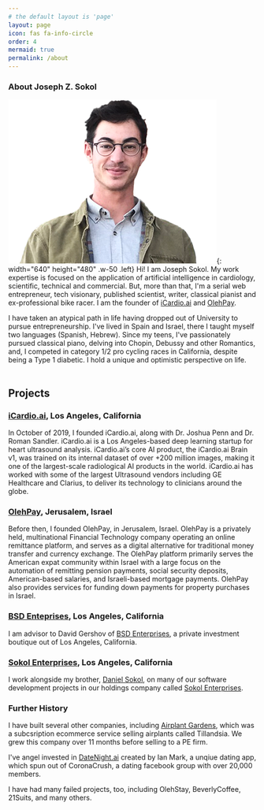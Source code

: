 ```yaml
---
# the default layout is 'page'
layout: page
icon: fas fa-info-circle
order: 4
mermaid: true
permalink: /about
---
```

### About Joseph Z. Sokol

![Desktop View](/assets/wiki_profile.png){: width="640" height="480" .w-50 .left}
Hi! I am Joseph Sokol. My work expertise is focused on the application of artificial intelligence in cardiology, scientific, technical and commercial. But, more than that, I'm a serial web entrepreneur, tech visionary, published scientist, writer, classical pianist and ex-professional bike racer.  I am the founder of [iCardio.ai](https://iCardio.ai) and [OlehPay](https://olehpay.co.il).

I have taken an atypical path in life having dropped out of University to pursue entrepreneurship. I've lived in Spain and Israel, there I taught myself two languages (Spanish, Hebrew). Since my teens, I've passionately pursued classical piano, delving into Chopin, Debussy and other Romantics, and, I competed in category 1/2 pro cycling races in California, despite being a Type 1 diabetic. I hold a unique and optimistic perspective on life. <br><br>

## Projects

### [iCardio.ai](https://icardio.ai), Los Angeles, California

In October of 2019, I founded iCardio.ai, along with Dr. Joshua Penn and Dr. Roman Sandler. iCardio.ai is a Los Angeles-based deep learning startup for heart ultrasound analysis. iCardio.ai’s core AI product, the iCardio.ai Brain v1, was trained on its internal dataset of over +200 million images, making it one of the largest-scale radiological AI products in the world. iCardio.ai has worked with some of the largest Ultrasound vendors including GE Healthcare and Clarius, to deliver its technology to clinicians around the globe.

### [OlehPay](https://olehpay.co.il), Jerusalem, Israel

Before then, I founded OlehPay, in Jerusalem, Israel. OlehPay is a privately held, multinational Financial Technology company operating an online remittance platform, and serves as a digital alternative for traditional money transfer and currency exchange. The OlehPay platform primarily serves the American expat community within Israel with a large focus on the automation of remitting pension payments, social security deposits, American-based salaries, and Israeli-based mortgage payments. OlehPay also provides services for funding down payments for property purchases in Israel.

### [BSD Enteprises](https://bsd.enterprises), Los Angeles, California

I am advisor to David Gershov of [BSD Enterprises](https://bsd.enterprises), a private investment boutique out of Los Angeles, California.

### [Sokol Enterprises](https://sokol.enterprises), Los Angeles, California

I work alongside my brother, [Daniel Sokol](https://danielbsokol.engineer), on many of our software development projects in our holdings company called [Sokol Enterprises](https://sokol.enterprises).

### Further History

I have built several other companies, including [Airplant Gardens](https://airplant.garden), which was a subcsription ecommerce service selling airplants called Tillandsia. We grew this company over 11 months before selling to a PE firm.

I've angel invested in [DateNight.ai](https://datenight.ai) created by Ian Mark, a unqiue dating app, which spun out of CoronaCrush, a dating facebook group with over 20,000 members.

I have had many failed projects, too, including OlehStay, BeverlyCoffee, 21Suits, and many others.
